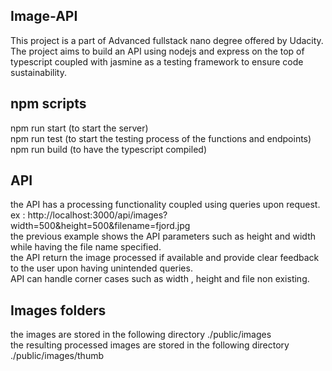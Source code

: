 ## Image-API
This project is a part of Advanced fullstack nano degree offered by Udacity. The project aims to build an API using nodejs and express on the top of typescript coupled with jasmine as a testing framework to ensure code sustainability.

## npm scripts 
npm run start (to start the server)  <br/>
npm run test (to start the testing process of the functions and endpoints) <br/>
npm run build (to have the typescript compiled) <br/>

## API 
the API has a processing functionality coupled using queries upon request. <br/>
ex : http://localhost:3000/api/images?width=500&height=500&filename=fjord.jpg <br/>
the previous example shows the API parameters such as height and width while having the file name specified. <br/>
the API return the image processed if available and provide clear feedback to the user upon having unintended queries.  <br/>
API can handle corner cases such as width , height and file non existing. <br/>

## Images folders 
the images are stored in the following directory ./public/images  <br/>
the resulting processed images are stored in the following directory ./public/images/thumb  <br/>
